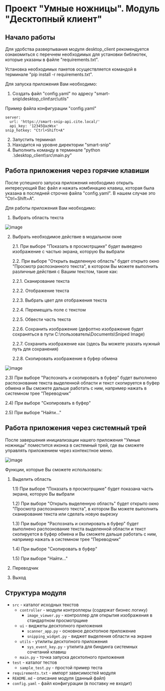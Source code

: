 # Проект "Умные ножницы". Модуль "Десктопный клиент"

## Начало работы
Для удобства развертывания модуля desktop_client рекомендуется ознакомиться с перечнем необходимых для установки библиотек, которые указаны в файле "requirements.txt".

Установка необходимых пакетов осуществляется командой в терминале "pip install -r requirements.txt".

Для запуска приложения Вам необходимо:
1) Создать файл "config.yaml" по адресу "smart-snip\desktop_clint\src\utils"

Пример файла конфигурации "config.yaml"
```
server:
  url: 'https://smart-snip-api.cite.local/'
  api_key: '12345QazWsx'
snip_hotkey: "Ctrl+Shift+A"
```
2) Запустить терминал
3) Находится на уровне директории "smart-snip"
4) Выполнить команду в терминале "python .\desktop_client\src\main.py"

## Работа приложения через горячие клавиши

После успешного запуска приложения необходимо открыть интересующий Вас файл и нажать комбинацию клавиш, которая была указана в последней строчке файла "config.yaml". В нашем случае это "Ctrl+Shift+A".

Для работы приложения Вам необходимо:
1) Выбрать область текста
   
![image](https://github.com/aleksandr-mulyavin/smart-snip/assets/149711009/3ed86a65-f139-46c3-af9f-952489961871)

2) Выбрать необходимое действие в модальном окне 
   
   2.1. При выборе "Показать в просмотрщике" будет выведено изображение с частью экрана, которую Вы выбрали
   
   2.2. При выборе "Открыть выделенную область" будет открыто окно "Просмотр распознанного текста", в котором Вы можете выполнить различные действия с Вашим текстом, такие как:

     2.2.1. Сканирование текста
   
      2.2.2. Отображение текста
   
      2.2.3. Выбрать цвет для отображения текста
   
      2.2.4. Перемещать поле с текстом
   
      2.2.5. Обвести часть текста
   
      2.2.6. Сохранить изображение (дефолтно изображение будет сохраняться в пути С:\пользователь\Documents\Sniped Image)
   
      2.2.7. Сохранить изображение как (здесь Вы можете указать нужный путь для сохранения)
   
      2.2.8. Скопировать изображение в буфер обмена

![image](https://github.com/aleksandr-mulyavin/smart-snip/assets/149711009/2753dcd3-9442-4bf7-8149-2eb8e7aa3d16)


2.3) При выборе "Распознать и скопировать в буфер" будет выполнено распознование текста выделенной области и текст скопируется в буфер обмена и Вы сможете дальше работать с ним, например нажать в системном трее "Переводчик"

   2.4) При выборе "Скопировать в буфер"

   2.5) При выборе "Найти..." 


## Работа приложения через системный трей

После завершения инициализации нашего приложения "Умные ножницы" поместится иконка в системный трей, где вы сможете управлять приложением через контекстное меню.

![image](https://github.com/aleksandr-mulyavin/smart-snip/assets/149711009/c646c876-503e-4fe8-83b6-10be110979e3)
 

Функции, которые Вы сможете использовать:

1) Выделить область

   1.1) При выборе "Показать в просмотрщике" будет показана часть экрана, которую Вы выбрали
   
   1.2) При выборе "Открыть выделенную область" будет открыто окно "Просмотр распознанного текста", в котором Вы можете выполнить сканирование текста или сделать новую вырезку
   
   1.3) При выборе "Распознать и скопировать в буфер" будет выполнено распознование текста выделенной области и текст скопируется в буфер обмена и Вы сможете дальше работать с ним, например нажать в системном трее "Переводчик"

   1.4) При выборе "Скопировать в буфер"

   1.5) При выборе "Найти..." 

2) Переводчик

3) Выход


## Структура модуля
* ```src``` - каталог исходных текстов
  * ```controller``` - модули контроллеры (содержат бизнес логику)
    * ```image_viewer.py``` - контроллер для открытия изображения в стандартном просмотрщике
  * ```ui``` - виджеты десктопного приложения
    * ```scanner_app.py``` - основное десктопное приложение
    * ```snipping_widget.py``` - виджет выделения области на экране
  * ```utils``` - утилиты десктопного приложения
    * ```sys_event_key.py``` - утилита для биндинга системных сочетаний клавиш
  * ```main.py``` - точка запуска десктопного приложения
* ```test``` - каталог тестов
  * ```sample_test.py``` - простой пример теста
* ```requirements.txt``` - импорт зависимостей модуля
* ```README.md``` - описание модуля (данный файл)
* ```config.yaml``` - файл конфигурации (в поставку не входит)


